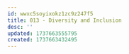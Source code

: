 ```yaml
---
id: wwxc5soyixokz1zc9z247f5
title: 013 - Diversity and Inclusion
desc: ''
updated: 1737663555795
created: 1737663432495
---
```

